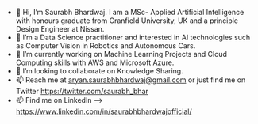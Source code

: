 - 👋 Hi, I’m Saurabh Bhardwaj. I am a MSc- Applied Artificial Intelligence with honours graduate from Cranfield University, UK and a principle Design Engineer at Nissan.
- 👀 I’m a Data Science practitioner and interested in AI technologies such as Computer Vision in Robotics and Autonomous Cars.
- 🌱 I’m currently working on Machine Learning Projects and Cloud Computing skills with AWS and Microsoft Azure.
- 💞️ I’m looking to collaborate on Knowledge Sharing.
- 📫 Reach me at aryan.saurabhbhardwaj@gmail.com or just find me on Twitter https://twitter.com/saurabh_bhar
- 📫 Find me on LinkedIn --> https://www.linkedin.com/in/saurabhbhardwajofficial/

<!---
Bhardwaj-Saurabh/Bhardwaj-Saurabh is a ✨ special ✨ repository because its `README.md` (this file) appears on your GitHub profile.
You can click the Preview link to take a look at your changes.
--->
